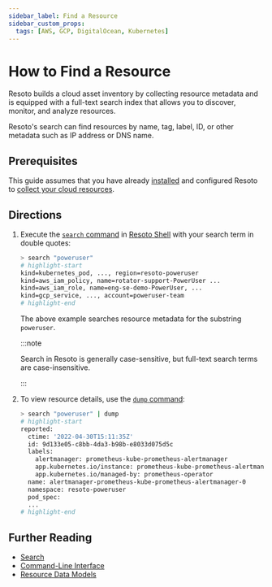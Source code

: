 ```yaml
---
sidebar_label: Find a Resource
sidebar_custom_props:
  tags: [AWS, GCP, DigitalOcean, Kubernetes]
---
```


# How to Find a Resource

Resoto builds a cloud asset inventory by collecting resource metadata and is equipped with a full-text search index that allows you to discover, monitor, and analyze resources.

Resoto's search can find resources by name, tag, label, ID, or other metadata such as IP address or DNS name.

## Prerequisites

This guide assumes that you have already [installed](../../getting-started/install-resoto/index.md) and configured Resoto to [collect your cloud resources](../../getting-started/configure-cloud-provider-access/index.md).

## Directions

1. Execute the [`search` command](../../reference/cli/search-commands/search.md) in [Resoto Shell](../../concepts/components/shell.md) with your search term in double quotes:

   ```bash
   > search "poweruser"
   # highlight-start
   ​kind=kubernetes_pod, ..., region=resoto-poweruser
   ​kind=aws_iam_policy, name=rotator-support-PowerUser ...
   ​kind=aws_iam_role, name=eng-se-demo-PowerUser, ...
   ​kind=gcp_service, ..., account=poweruser-team
   # highlight-end
   ```

   The above example searches resource metadata for the substring `poweruser`.

   :::note

   Search in Resoto is generally case-sensitive, but full-text search terms are case-insensitive.

   :::

2. To view resource details, use the [`dump` command](../../reference/cli/format-commands/dump.md):

   ```bash
   > search "poweruser" | dump
   # highlight-start
   ​reported:
   ​  ctime: '2022-04-30T15:11:35Z'
   ​  id: 9d133e05-c8bb-4da3-b98b-e8033d075d5c
   ​  labels:
   ​    alertmanager: prometheus-kube-prometheus-alertmanager
   ​    app.kubernetes.io/instance: prometheus-kube-prometheus-alertmanager
   ​    app.kubernetes.io/managed-by: prometheus-operator
   ​  name: alertmanager-prometheus-kube-prometheus-alertmanager-0
   ​  namespace: resoto-poweruser
   ​  pod_spec:
     ...
   # highlight-end
   ```

## Further Reading

- [Search](../../concepts/search/index.md)
- [Command-Line Interface](../../reference/cli/index.md)
- [Resource Data Models](../../reference/data-models/index.md)
